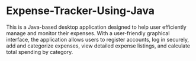 # Expense-Tracker-Using-Java
This is a Java-based desktop application designed to help user efficiently manage and monitor their expenses. With a user-friendly graphical interface, the application allows users to register accounts, log in securely, add and categorize expenses, view detailed expense listings, and calculate total spending by category.
